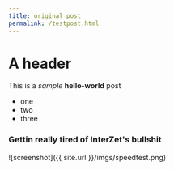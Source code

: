 ```yaml
---
title: original post
permalink: /testpost.html
---
```

A header
========
This is a _sample_ **hello-world** post
*    one
*    two
*    three

### Gettin really tired of InterZet's bullshit

![screenshot]({{ site.url }}/imgs/speedtest.png)
